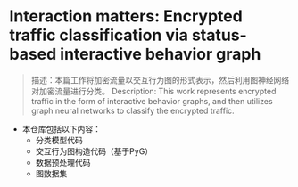 # Interaction matters: Encrypted traffic classification via status-based interactive behavior graph
>描述：本篇工作将加密流量以交互行为图的形式表示，然后利用图神经网络对加密流量进行分类。
>Description: This work represents encrypted traffic in the form of interactive behavior graphs, and then utilizes graph neural networks to classify the encrypted traffic.

* 本仓库包括以下内容：
  * 分类模型代码
  * 交互行为图构造代码（基于PyG）
  * 数据预处理代码
  * 图数据集
